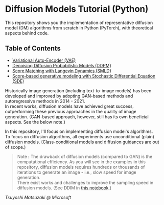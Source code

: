 # Diffusion Models Tutorial (Python)

This repository shows you the implementation of representative diffusion model (DM) algorithms from scratch in Python (PyTorch), with theoretical aspects behind code.

## Table of Contents

- [Variational Auto-Encoder (VAE)](01-vae.ipynb)
- [Denoising Diffusion Probabilistic Models (DDPM)](02-ddpm.ipynb)
- [Score Matching with Langevin Dynamics (SMLD)](03-smld.ipynb)
- [Score-based generative modeling with Stochastic Differential Equation (SDE)](04-sde.ipynb)

Historically image generation (including text-to-image models) has been developed and improved by adopting GAN-based methods and autoregressive methods in 2014 - 2021.<br>
In recent works, diffusion models have achieved great success, outperforming these previous approaches in the quality of image generation. (GAN-based approach, however, still has its own beneficial aspects. See the below note.)

In this repository, I'll focus on implementing diffusion model's algorithms.<br>
To focus on diffusion algorithms, all experiments use unconditional (plain) diffusion models. (Class-conditional models and diffusion guidances are out of scope.)

> Note : The drawback of diffusion models (compared to GAN) is the computational efficiency. As you will see in the examples in this repository, diffusion models requires hundreds or thousands of iterations to generate an image - i.e., slow speed for image generation.<br>
> There exist works and challenges to improve the sampling speed in diffusion models. (See DDIM in [this notebook](./02-ddpm.ipynb).)

*Tsuyoshi Matsuzaki @ Microsoft*
